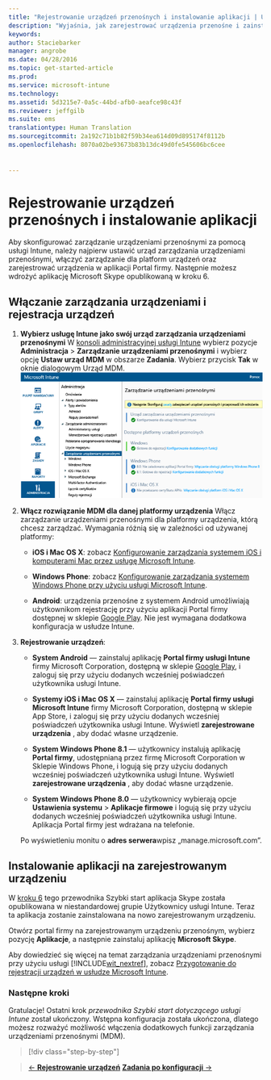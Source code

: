 ```yaml
---
title: "Rejestrowanie urządzeń przenośnych i instalowanie aplikacji | Usługa Microsoft Intune"
description: "Wyjaśnia, jak zarejestrować urządzenia przenośne i zainstalować aplikację na urządzeniu zarejestrowanym w usłudze Intune"
keywords: 
author: Staciebarker
manager: angrobe
ms.date: 04/28/2016
ms.topic: get-started-article
ms.prod: 
ms.service: microsoft-intune
ms.technology: 
ms.assetid: 5d3215e7-0a5c-44bd-afb0-aeafce98c43f
ms.reviewer: jeffgilb
ms.suite: ems
translationtype: Human Translation
ms.sourcegitcommit: 2a192c71b1b82f59b34ea614d09d895174f8112b
ms.openlocfilehash: 8070a02be93673b83b13dc49d0fe545606bc6cee


---
```


# Rejestrowanie urządzeń przenośnych i instalowanie aplikacji
Aby skonfigurować zarządzanie urządzeniami przenośnymi za pomocą usługi Intune, należy najpierw ustawić urząd zarządzania urządzeniami przenośnymi, włączyć zarządzanie dla platform urządzeń oraz zarejestrować urządzenia w aplikacji Portal firmy. Następnie możesz wdrożyć aplikację Microsoft Skype opublikowaną w kroku 6.

## Włączanie zarządzania urządzeniami i rejestracja urządzeń

1.  **Wybierz usługę Intune jako swój urząd zarządzania urządzeniami przenośnymi** W [konsoli administracyjnej usługi Intune](https://manage.microsoft.com/) wybierz pozycje **Administracja** > **Zarządzanie urządzeniami przenośnymi** i wybierz opcję **Ustaw urząd MDM** w obszarze **Zadania**.  Wybierz przycisk **Tak** w oknie dialogowym Urząd MDM.
    ![Konsola administracyjna. Konfigurowanie usługi Intune jako urzędu MDM](./media/mdmAuthority.png)

2.  **Włącz rozwiązanie MDM dla danej platformy urządzenia** Włącz zarządzanie urządzeniami przenośnymi dla platformy urządzenia, którą chcesz zarządzać. Wymagania różnią się w zależności od używanej platformy:

    -   **iOS i Mac OS X**: zobacz [Konfigurowanie zarządzania systemem iOS i komputerami Mac przez usługę Microsoft Intune](/intune/deploy-use/set-up-ios-and-mac-management-with-microsoft-intune).

    -   **Windows Phone**: zobacz [Konfigurowanie zarządzania systemem Windows Phone przy użyciu usługi Microsoft Intune](/intune/deploy-use/set-up-windows-phone-management-with-microsoft-intune).

    -   **Android**: urządzenia przenośne z systemem Android umożliwiają użytkownikom rejestrację przy użyciu aplikacji Portal firmy dostępnej w sklepie [Google Play](https://play.google.com/store/apps/details?id=com.skype.raider). Nie jest wymagana dodatkowa konfiguracja w usłudze Intune.

3.  **Rejestrowanie urządzeń**:

    -   **System Android** — zainstaluj aplikację **Portal firmy usługi Intune** firmy Microsoft Corporation, dostępną w sklepie [Google Play](http://go.microsoft.com/fwlink/p/?LinkId=386612), i zaloguj się przy użyciu dodanych wcześniej poświadczeń użytkownika usługi Intune.

    -   **Systemy iOS i Mac OS X** — zainstaluj aplikację **Portal firmy usługi Microsoft Intune** firmy Microsoft Corporation, dostępną w sklepie App Store, i zaloguj się przy użyciu dodanych wcześniej poświadczeń użytkownika usługi Intune. Wyświetl **zarejestrowane urządzenia** , aby dodać własne urządzenie.

    -   **System Windows Phone 8.1** — użytkownicy instalują aplikację **Portal firmy**, udostępnianą przez firmę Microsoft Corporation w Sklepie Windows Phone, i logują się przy użyciu dodanych wcześniej poświadczeń użytkownika usługi Intune.  Wyświetl **zarejestrowane urządzenia** , aby dodać własne urządzenie.

    -   **System Windows Phone 8.0** — użytkownicy wybierają opcje **Ustawienia systemu** &gt; **Aplikacje firmowe** i logują się przy użyciu dodanych wcześniej poświadczeń użytkownika usługi Intune. Aplikacja Portal firmy jest wdrażana na telefonie.

    Po wyświetleniu monitu o **adres serwera**wpisz „manage.microsoft.com”.

## Instalowanie aplikacji na zarejestrowanym urządzeniu
W [kroku 6](start-with-a-paid-subscription-to-microsoft-intune-step-6.md) tego przewodnika Szybki start aplikacja Skype została opublikowana w niestandardowej grupie Użytkownicy usługi Intune. Teraz ta aplikacja zostanie zainstalowana na nowo zarejestrowanym urządzeniu.

Otwórz portal firmy na zarejestrowanym urządzeniu przenośnym, wybierz pozycję **Aplikacje**, a następnie zainstaluj aplikację **Microsoft Skype**.

Aby dowiedzieć się więcej na temat zarządzania urządzeniami przenośnymi przy użyciu usługi [!INCLUDE[wit_nextref](../includes/wit_nextref_md.md)], zobacz [Przygotowanie do rejestracji urządzeń w usłudze Microsoft Intune](/intune/deploy-use/get-ready-to-enroll-devices-in-microsoft-intune).


### Następne kroki
Gratulacje! Ostatni krok *przewodnika Szybki start dotyczącego usługi Intune* został ukończony. Wstępna konfiguracja została ukończona, dlatego możesz rozważyć możliwość włączenia dodatkowych funkcji zarządzania urządzeniami przenośnymi (MDM).

>[!div class="step-by-step"]

>[&larr; **Rejestrowanie urządzeń**](.\start-with-a-paid-subscription-to-microsoft-intune-step-8.md)     [**Zadania po konfiguracji** &rarr;](.\post-configuration-tasks.md)  



<!--HONumber=Jul16_HO4-->


